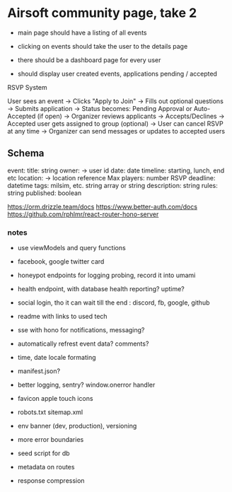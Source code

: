 # Airsoft community page, take 2

- main page should have a listing of all events
- clicking on events should take the user to the details page

- there should be a dashboard page for every user 
- should display user created events, applications pending / accepted


RSVP System

User sees an event → Clicks "Apply to Join"
→ Fills out optional questions → Submits application
→ Status becomes: Pending Approval or Auto-Accepted (if open)
→ Organizer reviews applicants → Accepts/Declines
→ Accepted user gets assigned to group (optional)
→ User can cancel RSVP at any time
→ Organizer can send messages or updates to accepted users


## Schema

event: 
title: string
owner: → user id
date: date
timeline: starting, lunch, end etc
location:  → location reference
Max players: number
RSVP deadline: datetime
tags: milsim, etc. string array or string
description: string
rules: string
published: boolean

https://orm.drizzle.team/docs
https://www.better-auth.com/docs
https://github.com/rphlmr/react-router-hono-server


### notes
- use viewModels and query functions


- facebook, google twitter card
- honeypot endpoints for logging probing, record it into umami
- health endpoint, with database health reporting? uptime?
- social login, tho it can wait till the end : discord, fb, google, github
- readme with links to used tech
- sse with hono for notifications, messaging?
- automatically refrest event data? comments?
- time, date locale formating
- manifest.json?
- better logging, sentry? window.onerror handler
- favicon apple touch icons
- robots.txt sitemap.xml
- env banner (dev, production), versioning
- more error boundaries
- seed script for db
- metadata on routes
- response compression
